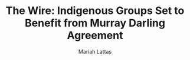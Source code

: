 ---
# Episode Settings
title: "The Wire: Indigenous Groups Set to Benefit from Murray Darling Agreement"
air-time: "5:30 PM"
air-day: "weekday"
link: "http://thewire.org.au/day/thursday-10-may-2018/"
package-link: "http://thewire.org.au/story/indigenous-groups-set-benefit-murray-darling-agreement/"
description: "Amendments to the Murray-Darling Basin Plan have prompted a bi-partisan agreement to improve water rights for Indigenous people. <br>While the groups involved are concerned the amendments themselves could harm the river, they also believe greater Indigenous ownership of the water will lead to positive environmental outcomes."
download: false
download-link: ""
package-download: true
package-download-link: ""

# Show Settings
show: "The Wire"
stations: ["Radio Adelaide 101.5 in Adelaide", "2SER 107.3 in Sydney", "4EB 98.1 in Brisbane", "CAAMA RADIO 100.5 Alice Springs", "RTR-FM 92.1 in Perth", "JOY 94.9 in Melbourne"]
stations-links: ["http://radioadelaide.org.au/program/pink-rabbit/", "https://2ser.com/the-wire/", "https://www.4eb.org.au/TheWire", "https://caama.com.au/news/2016/stream-us-live-now-1", "https://rtrfm.com.au/", "https://joy.org.au/thewire/"]

# Podcast Settings
has-podcast: true
apple: "https://itunes.apple.com/au/podcast/the-wire-full-show/id1102296208"
spotify: ""
subscribe: "http://thewire.org.au/feed/fullshow"

# Post Settings
author: Mariah Lattas
category: radio
tags: radio the-wire podcast
layout: post
type: radio
---